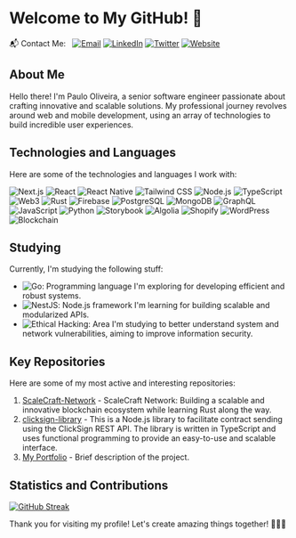 # Welcome to My GitHub! 🚀

📬 Contact Me: &nbsp;
[![Email](https://img.shields.io/badge/-Email-D14836?style=flat&logo=email&logoColor=white)](mailto:contato@pholiveira.dev)
[![LinkedIn](https://img.shields.io/badge/-LinkedIn-0077B5?style=flat&logo=linkedin&logoColor=white)](https://www.linkedin.com/in/paulo-oliveira-ph/)
[![Twitter](https://img.shields.io/badge/-Twitter-1DA1F2?style=flat&logo=twitter&logoColor=white)](https://twitter.com/pholiveiradev)
[![Website](https://img.shields.io/badge/-Website-555555?style=flat&logo=web&logoColor=white)](https://pholiveira.dev)

## About Me

Hello there! I'm Paulo Oliveira, a senior software engineer passionate about crafting innovative and scalable solutions. My professional journey revolves around web and mobile development, using an array of technologies to build incredible user experiences.

## Technologies and Languages

Here are some of the technologies and languages I work with:

![Next.js](https://img.shields.io/badge/-Next.js-000000?style=flat&logo=next.js)
![React](https://img.shields.io/badge/-React-61DAFB?style=flat&logo=react)
![React Native](https://img.shields.io/badge/-React%20Native-61DAFB?style=flat&logo=react)
![Tailwind CSS](https://img.shields.io/badge/-Tailwind%20CSS-38B2AC?style=flat&logo=tailwind-css)
![Node.js](https://img.shields.io/badge/-Node.js-339933?style=flat&logo=node.js)
![TypeScript](https://img.shields.io/badge/-TypeScript-3178C6?style=flat&logo=typescript)
![Web3](https://img.shields.io/badge/-Web3-F16822?style=flat&logo=ethereum)
![Rust](https://img.shields.io/badge/-Rust-000000?style=flat&logo=rust)
![Firebase](https://img.shields.io/badge/-Firebase-FFCA28?style=flat&logo=firebase)
![PostgreSQL](https://img.shields.io/badge/-PostgreSQL-336791?style=flat&logo=postgresql)
![MongoDB](https://img.shields.io/badge/-MongoDB-47A248?style=flat&logo=mongodb)
![GraphQL](https://img.shields.io/badge/-GraphQL-E10098?style=flat&logo=graphql)
![JavaScript](https://img.shields.io/badge/-JavaScript-F7DF1E?style=flat&logo=javascript)
![Python](https://img.shields.io/badge/-Python-3776AB?style=flat&logo=python)
![Storybook](https://img.shields.io/badge/-Storybook-FF4785?style=flat&logo=storybook)
![Algolia](https://img.shields.io/badge/-Algolia-5468FF?style=flat&logo=algolia)
![Shopify](https://img.shields.io/badge/-Shopify-7AB55C?style=flat&logo=shopify)
![WordPress](https://img.shields.io/badge/-WordPress-21759B?style=flat&logo=wordpress)
![Blockchain](https://img.shields.io/badge/-Blockchain-121D33?style=flat&logo=blockchain)

## Studying

Currently, I'm studying the following stuff:

- ![Go](https://img.shields.io/badge/-Go-00ADD8?style=flat&logo=go): Programming language I'm exploring for developing efficient and robust systems.
- ![NestJS](https://img.shields.io/badge/-NestJS-E0234E?style=flat&logo=nestjs): Node.js framework I'm learning for building scalable and modularized APIs.
- ![Ethical Hacking](https://img.shields.io/badge/-Ethical%20Hacking-8A2BE2?style=flat): Area I'm studying to better understand system and network vulnerabilities, aiming to improve information security.

## Key Repositories

Here are some of my most active and interesting repositories:

1. [ScaleCraft-Network](https://github.com/PauloHSOliveira/ScaleCraft-Network) - ScaleCraft Network: Building a scalable and innovative blockchain ecosystem while learning Rust along the way.
2. [clicksign-library](https://github.com/PauloHSOliveira/clicksign-library) - This is a Node.js library to facilitate contract sending using the ClickSign REST API. The library is written in TypeScript and uses functional programming to provide an easy-to-use and scalable interface.
3. [My Portfolio](https://github.com/PauloHSOliveira/new-portfolio) - Brief description of the project.

## Statistics and Contributions

[![GitHub Streak](https://streak-stats.demolab.com?user=PauloHSOliveira&theme=javascript-dark&hide_border=true)](https://git.io/streak-stats)

Thank you for visiting my profile! Let's create amazing things together! 👨‍💻🌟
